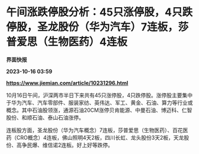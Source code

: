 # 午间涨跌停股分析：45只涨停股，4只跌停股，圣龙股份（华为汽车）7连板，莎普爱思（生物医药）4连板
**界面快报**

**2023-10-16 03:59**

**https://www.jiemian.com/article/10231296.html**

10月16日午间，沪深两市半日下来共有45只涨停股，4只跌停股。涨停股主要集中于华为汽车、汽车零部件、服装家纺、英伟达、军工、黄金、石油、算力等行业或概念。其中石油股领涨，通源石油20CM涨停贝肯能源、中曼石油、博迈科、仁智股份、和顺石油、泰山石油涨停。

连板股方面，圣龙股份（华为汽车概念）7连板，莎普爱思（生物医药）、百花医药（CRO概念）4连板，佛山照明4天2板，四川长虹、龙头股份3天2板，天龙股份、高争民爆、维信诺2连板。好上好等跌停。